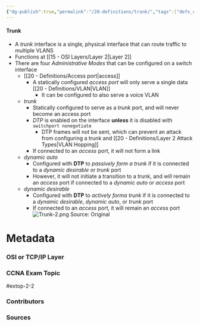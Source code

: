 ```yaml
---
{"dg-publish":true,"permalink":"/20-definitions/trunk/","tags":["defs_ccna"]}
---
```


#### Trunk
- A *trunk* interface is a single, physical interface that can route traffic to multiple VLANS
- Functions at [[15 - OSI Layers/Layer 2\|Layer 2]]
- There are four *Administrative Modes* that can be configured on a switch interface
	- [[20 - Definitions/Access port\|access]]
		- A statically configured *access port* will only serve a single data [[20 - Definitions/VLAN\|VLAN]]
			- It can be configured to also serve a voice VLAN
	- *trunk*
		- Statically configured to serve as a *trunk* port, and will never become an access port
		- *DTP* is enabled on the interface **unless** it is disabled with `switchport nonegotiate`
			- DTP frames will not be sent, which can prevent an attack from configuring a trunk and [[20 - Definitions/Layer 2 Attack Types\|VLAN Hopping]]
		- If connected to an *access* port, it will not form a link
	- *dynamic auto*
		- Configured with **DTP** to *passively form a trunk* if it is connected to a *dynamic desirable* or *trunk* port
		- However, it will not initiate a transition to a trunk, and will remain an *access* port if connected to a *dynamic auto* or *access* port
	- *dynamic desirable*
		- Configured with **DTP** to *actively forma trunk* if it is connected to a *dynamic desirable*, *dynamic auto*, or *trunk* port
		- If connected to an *access* port, it will remain an *access* port
![Trunk-2.png](/img/user/CCNA/Attachments/Trunk-2.png)
Source: Original



# Metadata
### OSI or TCP/IP Layer

### CCNA Exam Topic
#extop-2-2 
### Contributors

### Sources
